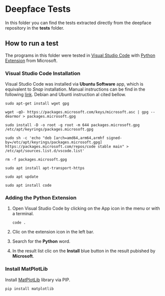 # Deepface Tests

In this folder you can find the tests extracted directly from the deepface repository in the **tests** folder.

## How to run a test

The programs in this folder were tested in [Visual Studio Code](https://code.visualstudio.com/) with [Python Extension]() from Microsoft. 

### Visual Studio Code Installation
Visual Studio Code was installed via **Ubuntu Software** app, which is equivalent to *Snap* installation. Manual instructions can be find in the following [link](https://code.visualstudio.com/docs/setup/linux). Debian and Ubunti instruction al cited bellow.

```
sudo apt-get install wget gpg

wget -qO- https://packages.microsoft.com/keys/microsoft.asc | gpg --dearmor > packages.microsoft.gpg

sudo install -D -o root -g root -m 644 packages.microsoft.gpg /etc/apt/keyrings/packages.microsoft.gpg

sudo sh -c 'echo "deb [arch=amd64,arm64,armhf signed-by=/etc/apt/keyrings/packages.microsoft.gpg] https://packages.microsoft.com/repos/code stable main" > /etc/apt/sources.list.d/vscode.list'

rm -f packages.microsoft.gpg

sudo apt install apt-transport-https

sudo apt update

sudo apt install code
```
### Adding the Python Extension

1. Open Visual Studio Code by clicking on the App icon in the menu or with a terminal.

    ```
    code .
    ```
2. Clic on the extension icon in the left bar.
3. Search for the **Python** word.
4. In the result list clic on the **Install** blue button in the result pubished by **Microsoft**.

### Install MatPlotLib

Install [MatPlotLib]() library via PIP.
```
pip install matplotlib
```